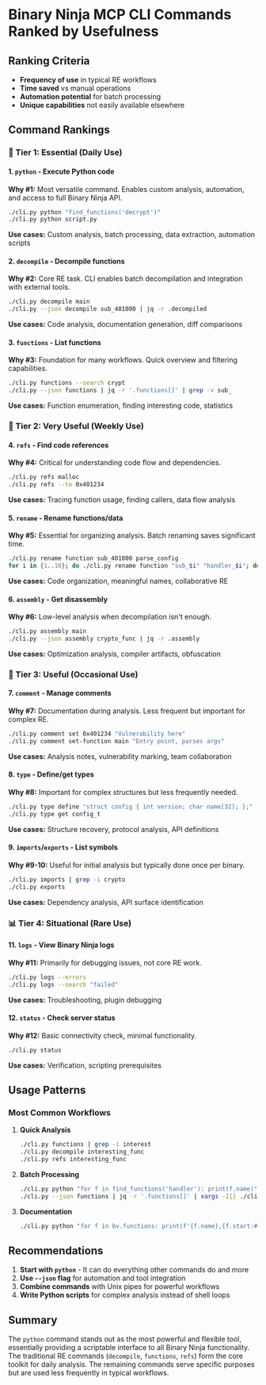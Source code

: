 # Binary Ninja MCP CLI Commands Ranked by Usefulness

## Ranking Criteria
- **Frequency of use** in typical RE workflows
- **Time saved** vs manual operations
- **Automation potential** for batch processing
- **Unique capabilities** not easily available elsewhere

## Command Rankings

### 🥇 Tier 1: Essential (Daily Use)

#### 1. **`python`** - Execute Python code
**Why #1:** Most versatile command. Enables custom analysis, automation, and access to full Binary Ninja API.
```bash
./cli.py python "find_functions('decrypt')"
./cli.py python script.py
```
**Use cases:** Custom analysis, batch processing, data extraction, automation scripts

#### 2. **`decompile`** - Decompile functions
**Why #2:** Core RE task. CLI enables batch decompilation and integration with external tools.
```bash
./cli.py decompile main
./cli.py --json decompile sub_401000 | jq -r .decompiled
```
**Use cases:** Code analysis, documentation generation, diff comparisons

#### 3. **`functions`** - List functions
**Why #3:** Foundation for many workflows. Quick overview and filtering capabilities.
```bash
./cli.py functions --search crypt
./cli.py --json functions | jq -r '.functions[]' | grep -v sub_
```
**Use cases:** Function enumeration, finding interesting code, statistics

### 🥈 Tier 2: Very Useful (Weekly Use)

#### 4. **`refs`** - Find code references
**Why #4:** Critical for understanding code flow and dependencies.
```bash
./cli.py refs malloc
./cli.py refs --to 0x401234
```
**Use cases:** Tracing function usage, finding callers, data flow analysis

#### 5. **`rename`** - Rename functions/data
**Why #5:** Essential for organizing analysis. Batch renaming saves significant time.
```bash
./cli.py rename function sub_401000 parse_config
for i in {1..10}; do ./cli.py rename function "sub_$i" "handler_$i"; done
```
**Use cases:** Code organization, meaningful names, collaborative RE

#### 6. **`assembly`** - Get disassembly
**Why #6:** Low-level analysis when decompilation isn't enough.
```bash
./cli.py assembly main
./cli.py --json assembly crypto_func | jq -r .assembly
```
**Use cases:** Optimization analysis, compiler artifacts, obfuscation

### 🥉 Tier 3: Useful (Occasional Use)

#### 7. **`comment`** - Manage comments
**Why #7:** Documentation during analysis. Less frequent but important for complex RE.
```bash
./cli.py comment set 0x401234 "Vulnerability here"
./cli.py comment set-function main "Entry point, parses argv"
```
**Use cases:** Analysis notes, vulnerability marking, team collaboration

#### 8. **`type`** - Define/get types
**Why #8:** Important for complex structures but less frequently needed.
```bash
./cli.py type define "struct config { int version; char name[32]; };"
./cli.py type get config_t
```
**Use cases:** Structure recovery, protocol analysis, API definitions

#### 9. **`imports`/`exports`** - List symbols
**Why #9-10:** Useful for initial analysis but typically done once per binary.
```bash
./cli.py imports | grep -i crypto
./cli.py exports
```
**Use cases:** Dependency analysis, API surface identification

### 📊 Tier 4: Situational (Rare Use)

#### 11. **`logs`** - View Binary Ninja logs
**Why #11:** Primarily for debugging issues, not core RE work.
```bash
./cli.py logs --errors
./cli.py logs --search "failed"
```
**Use cases:** Troubleshooting, plugin debugging

#### 12. **`status`** - Check server status
**Why #12:** Basic connectivity check, minimal functionality.
```bash
./cli.py status
```
**Use cases:** Verification, scripting prerequisites

## Usage Patterns

### Most Common Workflows

1. **Quick Analysis**
   ```bash
   ./cli.py functions | grep -i interest
   ./cli.py decompile interesting_func
   ./cli.py refs interesting_func
   ```

2. **Batch Processing**
   ```bash
   ./cli.py python "for f in find_functions('handler'): print(f.name)"
   ./cli.py --json functions | jq -r '.functions[]' | xargs -I{} ./cli.py decompile {}
   ```

3. **Documentation**
   ```bash
   ./cli.py python "for f in bv.functions: print(f'{f.name},{f.start:#x},{f.total_bytes}')" > functions.csv
   ```

## Recommendations

1. **Start with `python`** - It can do everything other commands do and more
2. **Use `--json` flag** for automation and tool integration
3. **Combine commands** with Unix pipes for powerful workflows
4. **Write Python scripts** for complex analysis instead of shell loops

## Summary

The `python` command stands out as the most powerful and flexible tool, essentially providing a scriptable interface to all Binary Ninja functionality. The traditional RE commands (`decompile`, `functions`, `refs`) form the core toolkit for daily analysis. The remaining commands serve specific purposes but are used less frequently in typical workflows.